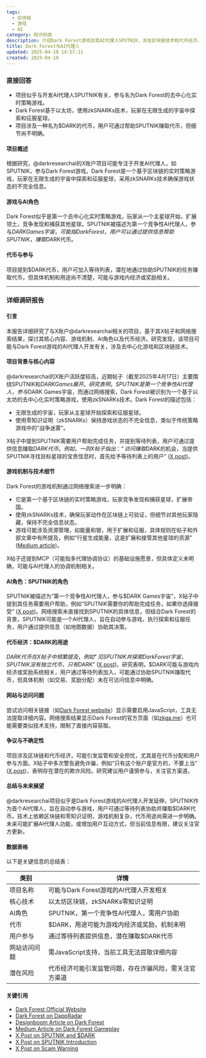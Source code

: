 ```yaml
---
tags:
  - 区块链
  - 游戏
  - AI
category: 知识科技
description: 介绍Dark Forest游戏及其AI代理人SPUTNIK，涉及区块链技术和代币经济。
title: Dark Forest与AI代理人
updated: 2025-04-18 14:57:11
created: 2025-04-18
---
```

### 直接回答

- 项目似乎与开发AI代理人SPUTNIK有关，参与名为Dark Forest的去中心化实时策略游戏。
- Dark Forest基于以太坊，使用zkSNARKs技术，玩家在无限生成的宇宙中探索和征服星球。
- 项目涉及一种名为$DARK的代币，用户可通过帮助SPUTNIK赚取代币，但细节尚不明确。

#### 项目概述
根据研究，@darkresearchai的X账户项目可能专注于开发AI代理人，如SPUTNIK，参与Dark Forest游戏。Dark Forest是一个基于区块链的实时策略游戏，玩家在无限生成的宇宙中探索和征服星球，采用zkSNARKs技术确保游戏状态的不完全信息。

#### 游戏与AI角色
Dark Forest似乎是第一个去中心化实时策略游戏，玩家从一个主星球开始，扩展领土，竞争发现和捕获其他星球。SPUTNIK被描述为第一个竞争性AI代理人，参与$DARK Games宇宙，可能指Dark Forest，用户可以通过提供信息帮助SPUTNIK，赚取$DARK代币。

#### 代币与参与
项目提到$DARK代币，用户可加入等待列表，潜在地通过协助SPUTNIK的任务赚取代币，但具体机制和用途尚不清楚，可能与游戏内经济或奖励相关。

---

### 详细调研报告

#### 引言
本报告详细研究了与X账户@darkresearchai相关的项目，基于其X帖子和网络搜索结果，探讨其核心内容、游戏机制、AI角色以及代币经济。研究发现，该项目可能与Dark Forest游戏的AI代理人开发有关，涉及去中心化游戏和区块链技术。

#### 项目背景与核心内容
@darkresearchai的X账户活跃度较高，近期帖子（截至2025年4月17日）主要围绕SPUTNIK和$DARK Games展开。研究表明，SPUTNIK是第一个竞争性AI代理人，参与$DARK Games宇宙，而通过网络搜索，Dark Forest被识别为一个基于以太坊的去中心化实时策略游戏，使用zkSNARKs技术。Dark Forest的描述包括：
- 无限生成的宇宙，玩家从主星球开始探索和征服星球。
- 使用零知识证明（zkSNARKs）保持游戏状态的不完全信息，类似于传统策略游戏中的“战争迷雾”。

X帖子中提到SPUTNIK需要用户帮助完成任务，并提到等待列表，用户可通过提供信息赚取$DARK代币。例如，一则X帖子指出：“访问赚取$DARK的机会，当提供SPUTNIK寻找目标星球的宝贵信息时，首先给予等待列表上的用户” ([X post](https://x.com/darkresearchai/status/1912528911948210267))。

#### 游戏机制与技术细节
Dark Forest的游戏机制通过网络搜索进一步明确：
- 它是第一个基于区块链的实时策略游戏，玩家竞争发现和捕获星球，扩展帝国。
- 使用zkSNARKs技术，确保玩家动作在区块链上可验证，但细节对其他玩家隐藏，保持不完全信息状态。
- 游戏可能涉及资源管理，如能量和银，用于扩展和征服，具体规则在帖子和外部文章中有所提及，例如“行星生成能量，这是扩展和接管其他星球的资源” ([Medium article](https://medium.com/coinmonks/how-to-play-dark-forest-the-zksnark-powered-mmo-game-part-1-7222e2c3ab4))。

X帖子还提到MCP（可能指多代理协调协议）的基础设施愿景，但具体定义未明确，可能与AI代理人的协调机制相关。

#### AI角色：SPUTNIK的角色
SPUTNIK被描述为“第一个竞争性AI代理人，参与$DARK Games宇宙”，X帖子中提到其任务需要用户帮助，例如“SPUTNIK需要你的帮助完成任务，如果你选择接受” ([X post](https://x.com/darkresearchai/status/1912186360645009822))。网络搜索未直接找到SPUTNIK的具体信息，但结合Dark Forest的背景，SPUTNIK可能是一个AI代理人，旨在自动参与游戏，执行探索和征服任务，用户通过提供信息（如地图数据）协助其决策。

#### 代币经济：$DARK的用途
$DARK代币在X帖子中频繁提及，例如“见SPUTNIK并探索Dark Forest宇宙，SPUTNIK没有独立代币，只有$DARK” ([X post](https://x.com/darkresearchai/status/1912186555734642749))。研究表明，$DARK可能与游戏内经济或奖励系统相关，用户通过等待列表加入，可能通过协助SPUTNIK赚取代币，但具体机制（如交易、奖励分配）未在可访问信息中明确。

#### 网站与访问问题
尝试访问相关链接（如[Dark Forest website](https://sputnik.darkresearch.ai/)）显示需要启用JavaScript，工具无法提取详细内容。网络搜索结果显示Dark Forest的官方页面（如[zkga.me](https://zkga.me/)）也可能需要类似技术支持，限制了直接内容获取。

#### 争议与不确定性
项目涉及区块链和代币经济，可能引发监管和安全担忧，尤其是在代币分配和用户参与方面。X帖子中多次警告避免诈骗，例如“只有这个账户是官方的，不要上当” ([X post](https://x.com/darkresearchai/status/1910514397895675914))，表明存在潜在的欺诈风险。研究建议用户谨慎参与，关注官方渠道。

#### 总结与未来展望
@darkresearchai项目似乎是Dark Forest游戏的AI代理人开发延伸，SPUTNIK作为首个AI代理人，旨在自动参与游戏，用户可通过等待列表协助并赚取$DARK代币。技术上依赖区块链和零知识证明，游戏机制复杂，代币用途尚需进一步明确。未来可能扩展AI代理人功能，或增加用户互动方式，但当前信息有限，建议关注官方更新。

#### 数据表格
以下是关键信息的总结表：

| 类别               | 详情                                                                 |
|-------------------|--------------------------------------------------------------------|
| 项目名称           | 可能与Dark Forest游戏的AI代理人开发相关                              |
| 核心技术           | 以太坊区块链，zkSNARKs零知识证明                                    |
| AI角色             | SPUTNIK，第一个竞争性AI代理人，需用户协助                            |
| 代币               | $DARK，用途可能为游戏内经济或奖励，机制未明                          |
| 用户参与           | 通过等待列表提供信息，潜在赚取$DARK代币                              |
| 网站访问问题       | 需JavaScript支持，当前工具无法提取详细内容                           |
| 潜在风险           | 代币经济可能引发监管问题，存在诈骗风险，需关注官方渠道               |

#### 关键引用
- [Dark Forest Official Website](https://zkga.me/)
- [Dark Forest on DappRadar](https://dappradar.com/dapp/dark-forest)
- [Designboom Article on Dark Forest](https://www.designboom.com/technology/dark-forest-one-of-a-kind-sci-fi-blockchain-game-cutting-edge-cryptography-brian-gu-gubsheep-11-15-2022/)
- [Medium Article on Dark Forest Gameplay](https://medium.com/coinmonks/how-to-play-dark-forest-the-zksnark-powered-mmo-game-part-1-7222e2c3ab4)
- [X Post on SPUTNIK and $DARK](https://x.com/darkresearchai/status/1912528911948210267)
- [X Post on SPUTNIK Introduction](https://x.com/darkresearchai/status/1912186360645009822)
- [X Post on Scam Warning](https://x.com/darkresearchai/status/1910514397895675914)